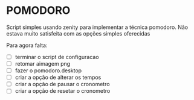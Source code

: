 # POMODORO #

Script simples usando zenity para implementar a técnica pomodoro. Não estava muito satisfeita com as
opções simples oferecidas

Para agora falta:

- [ ] terminar o script de configuracao
- [ ] retomar aimagem png
- [ ] fazer o pomodoro.desktop
- [ ] criar a opção de alterar os tempos
- [ ] criar a opção de pausar o cronometro
- [ ] criar a opção de resetar o cronometro
